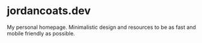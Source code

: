# jordancoats.dev
My personal homepage. Minimalistic design and resources to be as fast and mobile friendly as possible.

